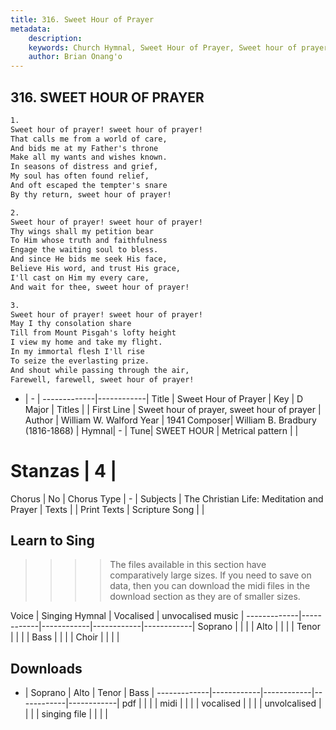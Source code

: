 ```yaml
---
title: 316. Sweet Hour of Prayer
metadata:
    description: 
    keywords: Church Hymnal, Sweet Hour of Prayer, Sweet hour of prayer, sweet hour of prayer, 
    author: Brian Onang'o
---
```



## 316. SWEET HOUR OF PRAYER

```txt
1.
Sweet hour of prayer! sweet hour of prayer! 
That calls me from a world of care, 
And bids me at my Father's throne
Make all my wants and wishes known. 
In seasons of distress and grief, 
My soul has often found relief, 
And oft escaped the tempter's snare
By thy return, sweet hour of prayer! 

2.
Sweet hour of prayer! sweet hour of prayer! 
Thy wings shall my petition bear 
To Him whose truth and faithfulness 
Engage the waiting soul to bless. 
And since He bids me seek His face, 
Believe His word, and trust His grace, 
I'll cast on Him my every care,
And wait for thee, sweet hour of prayer! 

3.
Sweet hour of prayer! sweet hour of prayer! 
May I thy consolation share
Till from Mount Pisgah's lofty height
I view my home and take my flight.
In my immortal flesh I'll rise
To seize the everlasting prize.
And shout while passing through the air,
Farewell, farewell, sweet hour of prayer! 
```

- |   -  |
-------------|------------|
Title | Sweet Hour of Prayer |
Key | D Major |
Titles |  |
First Line | Sweet hour of prayer, sweet hour of prayer |
Author | William W. Walford
Year | 1941
Composer| William B. Bradbury (1816-1868) |
Hymnal|  - |
Tune| SWEET HOUR |
Metrical pattern | |
# Stanzas | 4 |
Chorus | No |
Chorus Type | - |
Subjects | The Christian Life: Meditation and Prayer |
Texts |  |
Print Texts | 
Scripture Song |  |
  
## Learn to Sing

>>>> The files available in this section have comparatively large sizes. If you need to save on data, then you can download the midi files in the download section as they are of smaller sizes.

Voice |  Singing Hymnal | Vocalised | unvocalised music |
-------------|------------|------------|------------|------------|
Soprano | | | |
Alto | | | |
Tenor | | | |
Bass | | | |
Choir | | | |

## Downloads

- |  Soprano | Alto | Tenor | Bass |
-------------|------------|------------|------------|------------|
pdf | | | |
midi | | | |
vocalised | | | |
unvolcalised | | | |
singing file | | | |
  